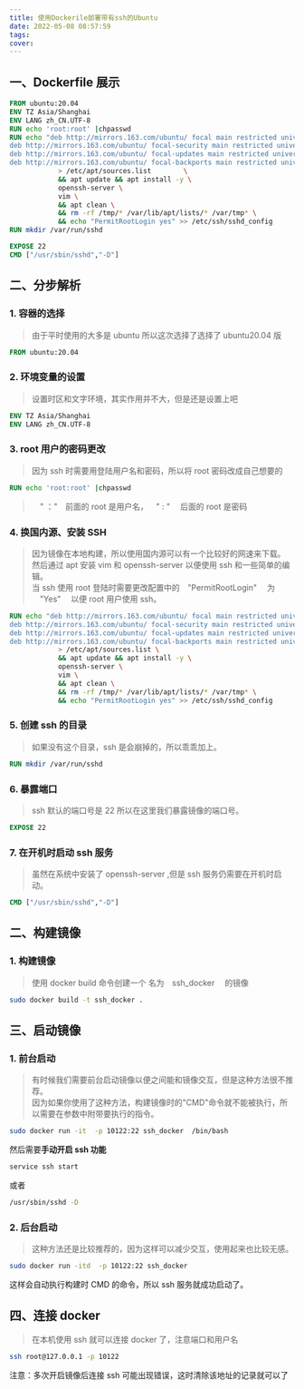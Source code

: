 ```yaml
---
title: 使用Dockerile部署带有ssh的Ubuntu
date: 2022-05-08 08:57:59
tags:
cover:
---
```


## 一、Dockerfile 展示

```Dockerfile
FROM ubuntu:20.04
ENV TZ Asia/Shanghai
ENV LANG zh_CN.UTF-8
RUN echo 'root:root' |chpasswd
RUN echo "deb http://mirrors.163.com/ubuntu/ focal main restricted universe multiverse\n \
deb http://mirrors.163.com/ubuntu/ focal-security main restricted universe multiverse \n \
deb http://mirrors.163.com/ubuntu/ focal-updates main restricted universe multiverse\n	\
deb http://mirrors.163.com/ubuntu/ focal-backports main restricted universe multiverse\n"\
            > /etc/apt/sources.list        \
            && apt update && apt install -y \
			openssh-server \
			vim \
			&& apt clean \
			&& rm -rf /tmp/* /var/lib/apt/lists/* /var/tmp* \
			&& echo "PermitRootLogin yes" >> /etc/ssh/sshd_config
RUN mkdir /var/run/sshd

EXPOSE 22
CMD ["/usr/sbin/sshd","-D"]
```

## 二、分步解析

### 1. 容器的选择

> 由于平时使用的大多是 ubuntu 所以这次选择了选择了 ubuntu20.04 版

```Dockerfile
FROM ubuntu:20.04
```

### 2. 环境变量的设置

> 设置时区和文字环境，其实作用并不大，但是还是设置上吧

```Dockerfile
ENV TZ Asia/Shanghai
ENV LANG zh_CN.UTF-8
```

### 3. root 用户的密码更改

> 因为 ssh 时需要用登陆用户名和密码，所以将 root 密码改成自己想要的

```Dockerfile
RUN echo 'root:root' |chpasswd
```

> &emsp;" ："&emsp;前面的 root 是用户名，&emsp;" : " &emsp;后面的 root 是密码

### 4. 换国内源、安装 SSH

> 因为镜像在本地构建，所以使用国内源可以有一个比较好的网速来下载。  
> 然后通过 apt 安装 vim 和 openssh-server 以便使用 ssh 和一些简单的编辑。  
> 当 ssh 使用 root 登陆时需要更改配置中的&emsp;"PermitRootLogin"&emsp; 为 &emsp;"Yes" &emsp;以便 root 用户使用 ssh。

```Dockerfile
RUN echo "deb http://mirrors.163.com/ubuntu/ focal main restricted universe multiverse\n \
deb http://mirrors.163.com/ubuntu/ focal-security main restricted universe multiverse \n \
deb http://mirrors.163.com/ubuntu/ focal-updates main restricted universe multiverse\n	\
deb http://mirrors.163.com/ubuntu/ focal-backports main restricted universe multiverse\n" \
            > /etc/apt/sources.list \
            && apt update && apt install -y \
			openssh-server \
			vim \
			&& apt clean \
			&& rm -rf /tmp/* /var/lib/apt/lists/* /var/tmp* \
			&& echo "PermitRootLogin yes" >> /etc/ssh/sshd_config
```

### 5. 创建 ssh 的目录

> 如果没有这个目录，ssh 是会崩掉的，所以乖乖加上。

```Dockerfile
RUN mkdir /var/run/sshd
```

### 6. 暴露端口

> ssh 默认的端口号是 22 所以在这里我们暴露镜像的端口号。

```Dockerfile
EXPOSE 22
```

### 7. 在开机时启动 ssh 服务

> 虽然在系统中安装了 openssh-server ,但是 ssh 服务仍需要在开机时启动。

```Dockerfile
CMD ["/usr/sbin/sshd","-D"]
```

## 二、构建镜像

### 1. 构建镜像

> 使用 docker build 命令创建一个 名为&emsp;ssh_docker&emsp; 的镜像

```sh
sudo docker build -t ssh_docker .
```

## 三、启动镜像

### 1. 前台启动

> 有时候我们需要前台启动镜像以便之间能和镜像交互，但是这种方法很不推荐。  
> 因为如果你使用了这种方法，构建镜像时的"CMD"命令就不能被执行，所以需要在参数中附带要执行的指令。

```sh
sudo docker run -it  -p 10122:22 ssh_docker  /bin/bash
```

然后需要**手动开启 ssh 功能**

```sh
service ssh start
```

或者

```sh
/usr/sbin/sshd -D
```

### 2. 后台启动

> 这种方法还是比较推荐的，因为这样可以减少交互，使用起来也比较无感。

```sh
sudo docker run -itd  -p 10122:22 ssh_docker
```

这样会自动执行构建时 CMD 的命令，所以 ssh 服务就成功启动了。

## 四、连接 docker

> 在本机使用 ssh 就可以连接 docker 了，注意端口和用户名

```sh
ssh root@127.0.0.1 -p 10122
```

注意：多次开启镜像后连接 ssh 可能出现错误，这时清除该地址的记录就可以了
